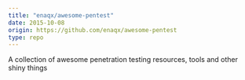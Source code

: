```yaml
---
title: "enaqx/awesome-pentest"
date: 2015-10-08
origin: https://github.com/enaqx/awesome-pentest
type: repo
---
```


A collection of awesome penetration testing resources, tools and other shiny things